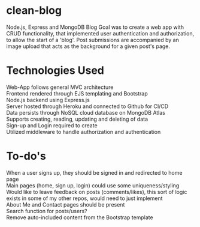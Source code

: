 # clean-blog
Node.js, Express and MongoDB Blog
Goal was to create a web app with CRUD functionality, that implemented user authentication and authorization, to allow the start of a 'blog'.
Post submissions are accompanied by an image upload that acts as the background for a given post's page.

# Technologies Used
Web-App follows general MVC architecture  
Frontend rendered through EJS templating and Bootstrap  
Node.js backend using Express.js  
Server hosted through Heroku and connected to Github for CI/CD  
Data persists through NoSQL cloud database on MongoDB Atlas  
Supports creating, reading, updating and deleting of data  
Sign-up and Login required to create  
Utilized middleware to handle authorization and authentication  

# To-do's
When a user signs up, they should be signed in and redirected to home page  
Main pages (home, sign up, login) could use some uniqueness/styling  
Would like to leave feedback on posts (comments/likes), this sort of logic exists in some of my other repos, would need to just implement  
About Me and Contact pages should be present  
Search function for posts/users?  
Remove auto-included content from the Bootstrap template  






